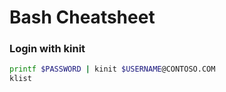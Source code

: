 # Bash Cheatsheet

### Login with kinit
```bash
printf $PASSWORD | kinit $USERNAME@CONTOSO.COM 
klist
```
